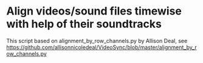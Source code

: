 # Align videos/sound files timewise with help of their soundtracks

This script based on alignment_by_row_channels.py by Allison Deal, see
https://github.com/allisonnicoledeal/VideoSync/blob/master/alignment_by_row_channels.py
